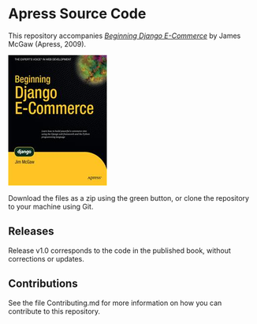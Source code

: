 # Apress Source Code

This repository accompanies [*Beginning Django E-Commerce*](http://www.apress.com/9781430225355) by James McGaw (Apress, 2009).

![Cover image](9781430225355.jpg)

Download the files as a zip using the green button, or clone the repository to your machine using Git.

## Releases

Release v1.0 corresponds to the code in the published book, without corrections or updates.

## Contributions

See the file Contributing.md for more information on how you can contribute to this repository.
